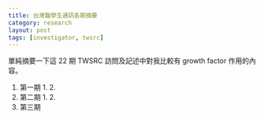 ```yaml
---
title: 台灣醫學生通訊各期摘要
category: research
layout: post
tags: [investigator, twsrc]
---
```

單純摘要一下這 22 期 TWSRC 訪問及記述中對我比較有 growth factor 作用的內容。

1. 第一期
    1. 
    2. 
2. 第二期
    1. 
    2. 
3. 第三期